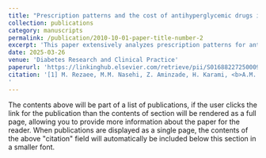 ```yaml
---
title: "Prescription patterns and the cost of antihyperglycemic drugs in patients with diabetes mellitus in Iran from 2014 to 2019"
collection: publications
category: manuscripts
permalink: /publication/2010-10-01-paper-title-number-2
excerpt: 'This paper extensively analyzes prescription patterns for antihyperglycemic drugs in terms of factors such as physician specialist, time between follow-up sessions, comorbidities, etc., using large scale data directly from Iran Health Insurance (IHI) servers. I was the primary data analyst in this project, performing all steps of data retrieval, cleaning and processing. The analysis included techniques such as [GESD](https://statisticseasily.com/glossario/what-is-generalized-extreme-studentized-deviate-gesd-test/) and [SHAP value](https://shap.readthedocs.io/en/latest/example_notebooks/overviews/An%20introduction%20to%20explainable%20AI%20with%20Shapley%20values.html) usage for intrepreting factors affecting overall prescription costs.'
date: 2025-03-26
venue: 'Diabetes Research and Clinical Practice'
paperurl: 'https://linkinghub.elsevier.com/retrieve/pii/S0168822725000920'
citation: '[1] M. Rezaee, M.M. Nasehi, Z. Aminzade, H. Karami, <b>A.M. Vahdani</b>, R. Daroudi, M. Effatpanah, L. Ghamkhar, M. Heidari-Foroozan, M. Arab, Z. Shahali, R. Mehrizi,<i> Prescription patterns and the cost of antihyperglycemic drugs in patients with diabetes mellitus in Iran from 2014 to 2019</i>, Diabetes Research and Clinical Practice (2025) 112078. https://doi.org/10.1016/j.diabres.2025.112078.
'
---
```


The contents above will be part of a list of publications, if the user clicks the link for the publication than the contents of section will be rendered as a full page, allowing you to provide more information about the paper for the reader. When publications are displayed as a single page, the contents of the above "citation" field will automatically be included below this section in a smaller font.